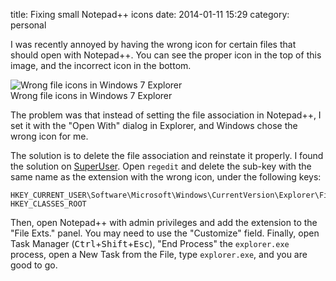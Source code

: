 title:  Fixing small Notepad++ icons
date:   2014-01-11 15:29
category: personal

I was recently annoyed by having the wrong icon for certain files that
should open with Notepad++. <!--more--> You can see the proper icon in the top of
this image, and the incorrect icon in the bottom.

![Wrong file icons in Windows 7 Explorer]({static}/files/2014/01/wrong_icons.png)<br /> Wrong file icons in Windows 7 Explorer

The problem was that instead of setting the file association in Notepad++,
I set it with the "Open With" dialog in Explorer, and Windows chose the
wrong icon for me.

The solution is to delete the file association and reinstate it properly.
I found the solution on [SuperUser]. Open `regedit` and delete the sub-key
with the same name as the extension with the wrong icon, under the following
keys:

```registry
HKEY_CURRENT_USER\Software\Microsoft\Windows\CurrentVersion\Explorer\FileExts
HKEY_CLASSES_ROOT
```

Then, open Notepad++ with admin privileges and add the extension to the "File Exts."
panel. You may need to use the "Customize" field. Finally, open Task Manager
(<kbd>Ctrl</kbd>+<kbd>Shift</kbd>+<kbd>Esc</kbd>), "End Process" the `explorer.exe`
process, open a New Task from the File, type `explorer.exe`, and you are good to go.

[SuperUser]: http://superuser.com/questions/49615/how-do-you-remove-a-default-program-association-for-file-types-in-windows-7
